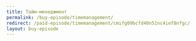 ```yaml
---
title: Тайм-менеджмент
permalink: /buy-episode/timemanagement/
redirect: /paid-episode/timemanagement/cmifg09bcfd40n51nc4ief8nfgc/
layout: buy-episode
---
```

